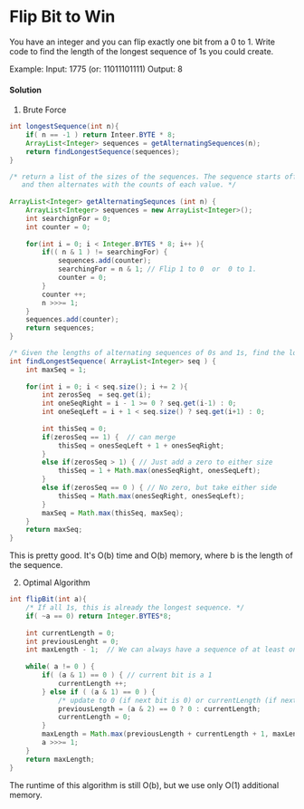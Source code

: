 # Flip Bit to Win

You have an integer and you can flip exactly one bit from a 0 to 1. Write code to find the length of the longest sequence of 1s you could create.

Example:
Input: 1775 (or: 11011101111)
Output: 8



#### Solution

1. Brute Force 

```java
int longestSequence(int n){
    if( n == -1 ) return Inteer.BYTE * 8;
    ArrayList<Integer> sequences = getAlternatingSequences(n);
    return findLongestSequence(sequences);
}

/* return a list of the sizes of the sequences. The sequence starts off with the number of 0s (which might be 0)
   and then alternates with the counts of each value. */
   
ArrayList<Integer> getAlternatingSequnces (int n) {
    ArrayList<Integer> sequences = new ArrayList<Integer>();
    int searchignFor = 0;
    int counter = 0;
    
    for(int i = 0; i < Integer.BYTES * 8; i++ ){
        if(( n & 1 ) != searchingFor) {
            sequences.add(counter);
            searchingFor = n & 1; // Flip 1 to 0  or  0 to 1.
            counter = 0;
        }
        counter ++;
        n >>>= 1;
    }
    sequences.add(counter);
    return sequences;
}

/* Given the lengths of alternating sequences of 0s and 1s, find the longest one we can build */
int findLongestSequence( ArrayList<Integer> seq ) {
    int maxSeq = 1;
    
    for(int i = 0; i < seq.size(); i += 2 ){
        int zerosSeq  = seq.get(i);
        int oneSeqRight = i - 1 >= 0 ? seq.get(i-1) : 0;
        int oneSeqLeft = i + 1 < seq.size() ? seq.get(i+1) : 0;
        
        int thisSeq = 0;
        if(zerosSeq == 1) {  // can merge
            thisSeq = onesSeqLeft + 1 + onesSeqRight;
        }
        else if(zerosSeq > 1) { // Just add a zero to either size
            thisSeq = 1 + Math.max(onesSeqRight, onesSeqLeft);
        } 
        else if(zerosSeq == 0 ) { // No zero, but take either side
            thisSeq = Math.max(onesSeqRight, onesSeqLeft);
        }
        maxSeq = Math.max(thisSeq, maxSeq);
    }
    return maxSeq;
}

```

This is pretty good. It's O(b) time and O(b) memory, where b is the length of the sequence.


2. Optimal Algorithm

```java
int flipBit(int a){
    /* If all 1s, this is already the longest sequence. */
    if( ~a == 0) return Integer.BYTES*8;
    
    int currentLength = 0;
    int previousLenght = 0;
    int maxLength - 1;  // We can always have a sequence of at least one 1.
    
    while( a != 0 ) {
        if( (a & 1) == 0 ) { // current bit is a 1
            currentLength ++;
        } else if ( (a & 1) == 0 ) {
            /* update to 0 (if next bit is 0) or currentLength (if next bit is 1). */
            previousLength = (a & 2) == 0 ? 0 : currentLength;
            currentLength = 0;
        }
        maxLength = Math.max(previousLength + currentLength + 1, maxLength);
        a >>>= 1;
    }
    return maxLength;
}
```
The runtime of this algorithm is still O(b), but we use only O(1) additional memory.


